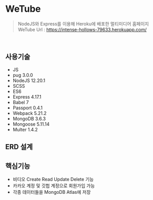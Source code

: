 # WeTube
> NodeJS와 Express를 이용해 Heroku에 배포한 멀티미디어 홈페이지  
>WeTube Url : https://intense-hollows-79633.herokuapp.com/

</br>

## 사용기술
- JS
- pug 3.0.0
- NodeJS 12.20.1
- SCSS
- ES6
- Express 4.17.1
- Babel 7
- Passport 0.4.1
- Webpack 5.21.2
- MongoDB 3.6.3
- Mongoose 5.11.14
- Multer 1.4.2

## ERD 설계

## 핵심기능
- 비디오 Create Read Update Delete 기능
- 카카오 계정 및 깃헙 계정으로 회원가입 가능
- 각종 데이터들을 MongoDB Atlas에 저장
